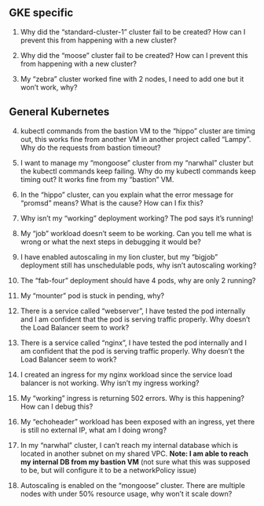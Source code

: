 ## GKE specific

1. Why did the “standard-cluster-1” cluster fail to be created? How can I prevent this from happening with a new cluster?

2. Why did the “moose” cluster fail to be created? How can I prevent this from happening with a new cluster?

3. My “zebra” cluster worked fine with 2 nodes, I need to add one but it won’t work, why?


## General Kubernetes

4. kubectl commands from the bastion VM to the “hippo” cluster are timing out, this works fine from another VM in another project called “Lampy”. Why do the requests from bastion timeout? 

5. I want to manage my “mongoose” cluster from my “narwhal” cluster but the kubectl commands keep failing. Why do my kubectl commands keep timing out? It works fine from my “bastion” VM.

6. In the “hippo” cluster, can you explain what the error message for “promsd” means? What is the cause? How can I fix this?

7. Why isn’t my “working” deployment working? The pod says it’s running!

8. My “job” workload doesn’t seem to be working. Can you tell me what is wrong or what the next steps in debugging it would be?

9. I have enabled autoscaling in my lion cluster, but my “bigjob” deployment still has unschedulable pods, why isn’t autoscaling working?

10. The “fab-four” deployment should have 4 pods, why are only 2 running?

11. My “mounter” pod is stuck in pending, why?

12. There is a service called “webserver”, I have tested the pod internally and I am confident that the pod is serving traffic properly. Why doesn’t the Load Balancer seem to work?

13. There is a service called “nginx”, I have tested the pod internally and I am confident that the pod is serving traffic properly. Why doesn’t the Load Balancer seem to work?

14. I created an ingress for my nginx workload since the service load balancer is not working. Why isn’t my ingress working?

15. My “working” ingress is returning 502 errors. Why is this happening?  How can I debug this?

16. My “echoheader” workload has been exposed with an ingress, yet there is still no external IP, what am I doing wrong?

17. In my “narwhal” cluster, I can’t reach my internal database which is located in another subnet on my shared VPC. **Note: I am able to reach my internal DB from my bastion VM** (not sure what this was supposed to be, but will configure it to be a networkPolicy issue)

18. Autoscaling is enabled on the “mongoose” cluster. There are multiple nodes with under 50% resource usage, why won’t it scale down?
